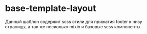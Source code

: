 # base-template-layout

Данный шаблон содержит scss стили для прижатия footer к низу страницы, а так же несколько mixin и базовые scss компоненты.  